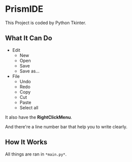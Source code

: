 # PrismIDE
This Project is coded by Python Tkinter.

## What It Can Do
- Edit
  + New
  + Open
  + Save
  + Save as...
- File
  + Undo
  + Redo
  + Copy
  + Cut
  + Paste
  + Select all

It also have the **RightClickMenu**.

And there're a line number bar that help you to write clearly.

## How It Works
All things are ran in ```*main.py*```.
